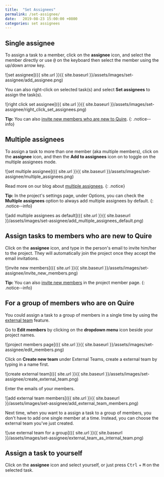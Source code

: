 ```yaml
---
title:  "Set Assignees"
permalink: /set-assignee/
date:   2019-08-23 15:00:00 +0800
categories: set assignees
---
```

## Single assignee

To assign a task to a member, click on the **assignee** icon, and select the member directly or use <kbd>@</kbd> on the keyboard then select the member using the up/down arrow key.

![set assignee]({{ site.url }}{{ site.baseurl }}/assets/images/set-assignee/add_assignee.png)


You can also right-click on selected task(s) and select **Set assignees** to assign the task(s).

![right click set assignee]({{ site.url }}{{ site.baseurl }}/assets/images/set-assignee/right_click_set_assignees.png)


**Tip:** You can also [invite new members who are new to Quire](/guide/set-assignee/#assign-tasks-to-members-who-are-new-to-quire). 
{: .notice--info}

## Multiple assignees
To assign a task to more than one member (aka multiple members), click on the **assignee** icon, and then the **Add to assignees** icon on  to toggle on the multiple assignees mode.

![set multiple assignee]({{ site.url }}{{ site.baseurl }}/assets/images/set-assignee/multiple_assignees.png)

Read more on our blog about [multiple assignees](https://quire.io/blog/p/Time-to-break-the-myth-of-Multiple-Assignees-in-Task-Management.html).
{: .notice}

**Tip:** In the project's settings page, under Options, you can check the **Multiple assignees** option to always add multiple assignees by default.
{: .notice--info}

![add multiple assignees as default]({{ site.url }}{{ site.baseurl }}/assets/images/set-assignee/add_multiple_assignees_default.png)


## Assign tasks to members who are new to Quire

Click on the **assignee** icon, and type in the person's email to invite him/her to the project. They will automatically join the project once they accept the email invitations. 

![invite new members]({{ site.url }}{{ site.baseurl }}/assets/images/set-assignee/invite_new_members.png)

**Tip:** You can also [invite new members](/guide/add-project-members/) in the project member page. 
{: .notice--info}


## For a group of members who are on Quire

You could assign a task to a group of members in a single time by using the [external team](/guide/external-team/) feature.

Go to **Edit members** by clicking on the **dropdown menu** icon beside your project names. 

![project members page]({{ site.url }}{{ site.baseurl }}/assets/images/set-assignee/edit_members.png)

Click on **Create new team** under External Teams, create a external team by typing in a name first.

![create external team]({{ site.url }}{{ site.baseurl }}/assets/images/set-assignee/create_external_team.png)

Enter the emails of your members.

![add external team members]({{ site.url }}{{ site.baseurl }}/assets/images/set-assignee/add_external_team_members.png)

Next time, when you want to a assign a task to a group of members, you don't have to add one single member at a time. Instead, you can choose the external team you've just created. 

![use external team for a group]({{ site.url }}{{ site.baseurl }}/assets/images/set-assignee/external_team_as_internal_team.png)

## Assign a task to yourself

Click on the **assignee** icon and select yourself, or just press <kbd>Ctrl</kbd> + <kbd>M</kbd> on the selected task.

